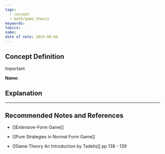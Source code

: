 ```yaml
---
tags:
  - concept
  - math/game_theory
keywords: 
topics: 
name: 
date of note: 2024-08-04
---
```


## Concept Definition

>[!important]
>**Name**: 



## Explanation





-----------
##  Recommended Notes and References


- [[Extensive-Form Game]]

- [[Pure Strategies in Normal Form Game]]

- [[Game Theory An Introduction by Tadelis]] pp 138 - 139